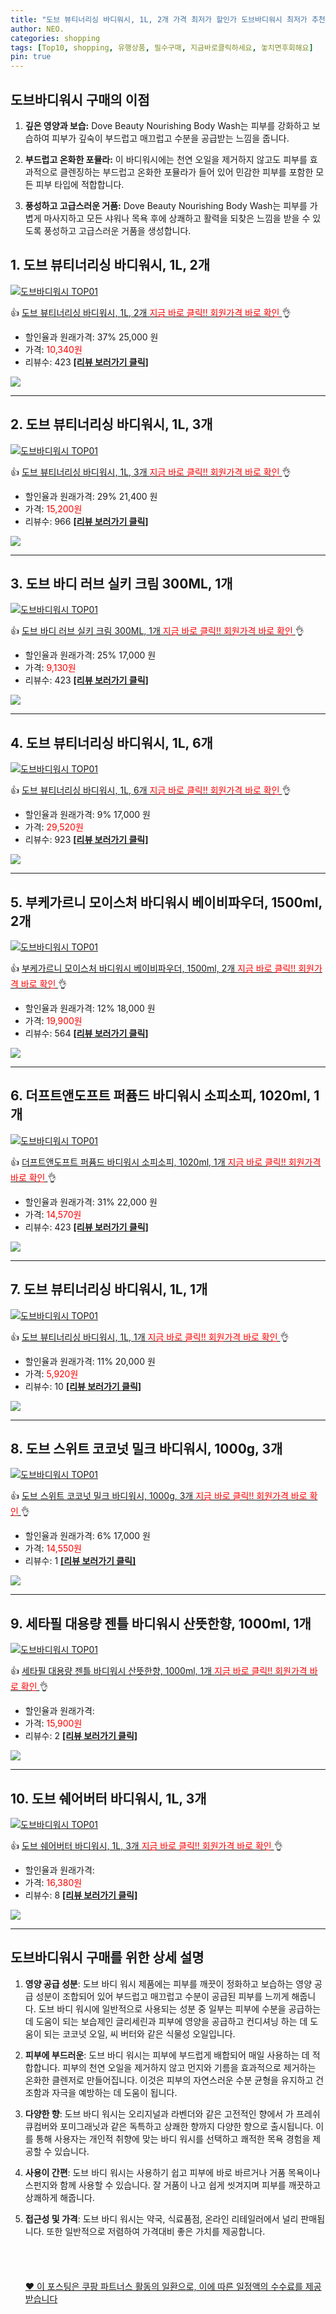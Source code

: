 ```yaml
---
title: "도브 뷰티너리싱 바디워시, 1L, 2개 가격 최저가 할인가 도브바디워시 최저가 추천 제품 비교"
author: NEO.
categories: shopping
tags: [Top10, shopping, 유행상품, 필수구매, 지금바로클릭하세요, 놓치면후회해요]
pin: true
---
```

## 도브바디워시 구매의 이점
1. **깊은 영양과 보습:** Dove Beauty Nourishing Body Wash는 피부를 강화하고 보습하여 피부가 깊숙이 부드럽고 매끄럽고 수분을 공급받는 느낌을 줍니다.

2. **부드럽고 온화한 포뮬라:** 이 바디워시에는 천연 오일을 제거하지 않고도 피부를 효과적으로 클렌징하는 부드럽고 온화한 포뮬라가 들어 있어 민감한 피부를 포함한 모든 피부 타입에 적합합니다.

3. **풍성하고 고급스러운 거품:** Dove Beauty Nourishing Body Wash는 피부를 가볍게 마사지하고 모든 샤워나 목욕 후에 상쾌하고 활력을 되찾은 느낌을 받을 수 있도록 풍성하고 고급스러운 거품을 생성합니다.

   

## 1. 도브 뷰티너리싱 바디워시, 1L, 2개

[![도브바디워시 TOP01](https://thumbnail9.coupangcdn.com/thumbnails/remote/490x490ex/image/retail/images/841315845754141-2bc4a772-f0da-49b9-b5b1-3fa94cbedf28.jpg)](https://link.coupang.com/re/AFFSDP?lptag=AF3617701&subid=GithubCoopas&pageKey=7354584016&traceid=V0-153&itemId=19239043144&vendorItemId=85191202411)


👍 [도브 뷰티너리싱 바디워시, 1L, 2개 <font color=red> 지금 바로 클릭!! 회원가격 바로 확인 </font> ](https://link.coupang.com/re/AFFSDP?lptag=AF3617701&subid=GithubCoopas&pageKey=7354584016&traceid=V0-153&itemId=19239043144&vendorItemId=85191202411) 👌 


- 할인율과 원래가격: 37%  25,000   원
- 가격: <span style='color:red'>10,340원</span>
- 리뷰수: 423  [**[리뷰 보러가기 클릭]**](https://link.coupang.com/re/AFFSDP?lptag=AF3617701&subid=GithubCoopas&pageKey=7354584016&traceid=V0-153&itemId=19239043144&vendorItemId=85191202411)

[![](/discount_price.png)](https://link.coupang.com/re/AFFSDP?lptag=AF3617701&subid=GithubCoopas&pageKey=7354584016&traceid=V0-153&itemId=19239043144&vendorItemId=85191202411)

---


   

## 2. 도브 뷰티너리싱 바디워시, 1L, 3개

[![도브바디워시 TOP01](https://thumbnail6.coupangcdn.com/thumbnails/remote/490x490ex/image/retail/images/2274819078069192-00ef6607-cf39-4cfa-9f48-3600c6c4e2db.jpg)](https://link.coupang.com/re/AFFSDP?lptag=AF3617701&subid=GithubCoopas&pageKey=7354584016&traceid=V0-153&itemId=18966442469&vendorItemId=4318110628)


👍 [도브 뷰티너리싱 바디워시, 1L, 3개 <font color=red> 지금 바로 클릭!! 회원가격 바로 확인 </font> ](https://link.coupang.com/re/AFFSDP?lptag=AF3617701&subid=GithubCoopas&pageKey=7354584016&traceid=V0-153&itemId=18966442469&vendorItemId=4318110628) 👌 


- 할인율과 원래가격: 29%  21,400   원
- 가격: <span style='color:red'>15,200원</span>
- 리뷰수: 966  [**[리뷰 보러가기 클릭]**](https://link.coupang.com/re/AFFSDP?lptag=AF3617701&subid=GithubCoopas&pageKey=7354584016&traceid=V0-153&itemId=18966442469&vendorItemId=4318110628)

[![](/discount_price.png)](https://link.coupang.com/re/AFFSDP?lptag=AF3617701&subid=GithubCoopas&pageKey=7354584016&traceid=V0-153&itemId=18966442469&vendorItemId=4318110628)

---


   

## 3. 도브 바디 러브 실키 크림 300ML, 1개

[![도브바디워시 TOP01](https://thumbnail9.coupangcdn.com/thumbnails/remote/490x490ex/image/retail/images/3906794356429562-015d2e50-d1ab-4975-998b-f56a7a60b97e.jpg)](https://link.coupang.com/re/AFFSDP?lptag=AF3617701&subid=GithubCoopas&pageKey=6973878034&traceid=V0-153&itemId=19350939950&vendorItemId=87351068732)


👍 [도브 바디 러브 실키 크림 300ML, 1개 <font color=red> 지금 바로 클릭!! 회원가격 바로 확인 </font> ](https://link.coupang.com/re/AFFSDP?lptag=AF3617701&subid=GithubCoopas&pageKey=6973878034&traceid=V0-153&itemId=19350939950&vendorItemId=87351068732) 👌 


- 할인율과 원래가격: 25%  17,000   원
- 가격: <span style='color:red'>9,130원</span>
- 리뷰수: 423  [**[리뷰 보러가기 클릭]**](https://link.coupang.com/re/AFFSDP?lptag=AF3617701&subid=GithubCoopas&pageKey=6973878034&traceid=V0-153&itemId=19350939950&vendorItemId=87351068732)

[![](/discount_price.png)](https://link.coupang.com/re/AFFSDP?lptag=AF3617701&subid=GithubCoopas&pageKey=6973878034&traceid=V0-153&itemId=19350939950&vendorItemId=87351068732)

---


   

## 4. 도브 뷰티너리싱 바디워시, 1L, 6개

[![도브바디워시 TOP01](https://thumbnail8.coupangcdn.com/thumbnails/remote/490x490ex/image/retail/images/841316263664167-58c6566e-9a4c-42d1-a4df-b822f15198ae.jpg)](https://link.coupang.com/re/AFFSDP?lptag=AF3617701&subid=GithubCoopas&pageKey=7354584016&traceid=V0-153&itemId=19239043994&vendorItemId=4326806042)


👍 [도브 뷰티너리싱 바디워시, 1L, 6개 <font color=red> 지금 바로 클릭!! 회원가격 바로 확인 </font> ](https://link.coupang.com/re/AFFSDP?lptag=AF3617701&subid=GithubCoopas&pageKey=7354584016&traceid=V0-153&itemId=19239043994&vendorItemId=4326806042) 👌 


- 할인율과 원래가격: 9%  17,000   원
- 가격: <span style='color:red'>29,520원</span>
- 리뷰수: 923  [**[리뷰 보러가기 클릭]**](https://link.coupang.com/re/AFFSDP?lptag=AF3617701&subid=GithubCoopas&pageKey=7354584016&traceid=V0-153&itemId=19239043994&vendorItemId=4326806042)

[![](/discount_price.png)](https://link.coupang.com/re/AFFSDP?lptag=AF3617701&subid=GithubCoopas&pageKey=7354584016&traceid=V0-153&itemId=19239043994&vendorItemId=4326806042)

---


   

## 5. 부케가르니 모이스처 바디워시 베이비파우더, 1500ml, 2개

[![도브바디워시 TOP01](https://thumbnail9.coupangcdn.com/thumbnails/remote/490x490ex/image/retail/images/11149339951592-34cc0e50-7b10-4b4c-a8d5-557698027da0.jpg)](https://link.coupang.com/re/AFFSDP?lptag=AF3617701&subid=GithubCoopas&pageKey=6529635063&traceid=V0-153&itemId=14497329517&vendorItemId=81740396660)


👍 [부케가르니 모이스처 바디워시 베이비파우더, 1500ml, 2개 <font color=red> 지금 바로 클릭!! 회원가격 바로 확인 </font> ](https://link.coupang.com/re/AFFSDP?lptag=AF3617701&subid=GithubCoopas&pageKey=6529635063&traceid=V0-153&itemId=14497329517&vendorItemId=81740396660) 👌 


- 할인율과 원래가격: 12%  18,000   원
- 가격: <span style='color:red'>19,900원</span>
- 리뷰수: 564  [**[리뷰 보러가기 클릭]**](https://link.coupang.com/re/AFFSDP?lptag=AF3617701&subid=GithubCoopas&pageKey=6529635063&traceid=V0-153&itemId=14497329517&vendorItemId=81740396660)

[![](/discount_price.png)](https://link.coupang.com/re/AFFSDP?lptag=AF3617701&subid=GithubCoopas&pageKey=6529635063&traceid=V0-153&itemId=14497329517&vendorItemId=81740396660)

---


   

## 6. 더프트앤도프트 퍼퓸드 바디워시 소피소피, 1020ml, 1개

[![도브바디워시 TOP01](https://thumbnail9.coupangcdn.com/thumbnails/remote/490x490ex/image/retail/images/1768531780553650-0c81dd35-f68e-4b7f-b591-0309f0ea4468.jpg)](https://link.coupang.com/re/AFFSDP?lptag=AF3617701&subid=GithubCoopas&pageKey=6748559654&traceid=V0-153&itemId=17236428555&vendorItemId=75839274295)


👍 [더프트앤도프트 퍼퓸드 바디워시 소피소피, 1020ml, 1개 <font color=red> 지금 바로 클릭!! 회원가격 바로 확인 </font> ](https://link.coupang.com/re/AFFSDP?lptag=AF3617701&subid=GithubCoopas&pageKey=6748559654&traceid=V0-153&itemId=17236428555&vendorItemId=75839274295) 👌 


- 할인율과 원래가격: 31%  22,000   원
- 가격: <span style='color:red'>14,570원</span>
- 리뷰수: 423  [**[리뷰 보러가기 클릭]**](https://link.coupang.com/re/AFFSDP?lptag=AF3617701&subid=GithubCoopas&pageKey=6748559654&traceid=V0-153&itemId=17236428555&vendorItemId=75839274295)

[![](/discount_price.png)](https://link.coupang.com/re/AFFSDP?lptag=AF3617701&subid=GithubCoopas&pageKey=6748559654&traceid=V0-153&itemId=17236428555&vendorItemId=75839274295)

---


   

## 7. 도브 뷰티너리싱 바디워시, 1L, 1개

[![도브바디워시 TOP01](https://thumbnail8.coupangcdn.com/thumbnails/remote/490x490ex/image/retail/images/841316435139166-26d8a62e-000b-429a-8628-dce4f4e77003.png)](https://link.coupang.com/re/AFFSDP?lptag=AF3617701&subid=GithubCoopas&pageKey=7354584016&traceid=V0-153&itemId=19910732950&vendorItemId=3120138809)


👍 [도브 뷰티너리싱 바디워시, 1L, 1개 <font color=red> 지금 바로 클릭!! 회원가격 바로 확인 </font> ](https://link.coupang.com/re/AFFSDP?lptag=AF3617701&subid=GithubCoopas&pageKey=7354584016&traceid=V0-153&itemId=19910732950&vendorItemId=3120138809) 👌 


- 할인율과 원래가격: 11%  20,000   원
- 가격: <span style='color:red'>5,920원</span>
- 리뷰수: 10  [**[리뷰 보러가기 클릭]**](https://link.coupang.com/re/AFFSDP?lptag=AF3617701&subid=GithubCoopas&pageKey=7354584016&traceid=V0-153&itemId=19910732950&vendorItemId=3120138809)

[![](/discount_price.png)](https://link.coupang.com/re/AFFSDP?lptag=AF3617701&subid=GithubCoopas&pageKey=7354584016&traceid=V0-153&itemId=19910732950&vendorItemId=3120138809)

---


   

## 8. 도브 스위트 코코넛 밀크 바디워시, 1000g, 3개

[![도브바디워시 TOP01](https://thumbnail8.coupangcdn.com/thumbnails/remote/490x490ex/image/retail/images/2280804421940304-0e7ac333-6930-481b-b195-e8057164ddde.jpg)](https://link.coupang.com/re/AFFSDP?lptag=AF3617701&subid=GithubCoopas&pageKey=7418734560&traceid=V0-153&itemId=19239285117&vendorItemId=4340546473)


👍 [도브 스위트 코코넛 밀크 바디워시, 1000g, 3개 <font color=red> 지금 바로 클릭!! 회원가격 바로 확인 </font> ](https://link.coupang.com/re/AFFSDP?lptag=AF3617701&subid=GithubCoopas&pageKey=7418734560&traceid=V0-153&itemId=19239285117&vendorItemId=4340546473) 👌 


- 할인율과 원래가격: 6%  17,000   원
- 가격: <span style='color:red'>14,550원</span>
- 리뷰수: 1  [**[리뷰 보러가기 클릭]**](https://link.coupang.com/re/AFFSDP?lptag=AF3617701&subid=GithubCoopas&pageKey=7418734560&traceid=V0-153&itemId=19239285117&vendorItemId=4340546473)

[![](/discount_price.png)](https://link.coupang.com/re/AFFSDP?lptag=AF3617701&subid=GithubCoopas&pageKey=7418734560&traceid=V0-153&itemId=19239285117&vendorItemId=4340546473)

---


   

## 9. 세타필 대용량 젠틀 바디워시 산뜻한향, 1000ml, 1개

[![도브바디워시 TOP01](https://thumbnail10.coupangcdn.com/thumbnails/remote/490x490ex/image/retail/images/5405449953749918-697e7b6c-34d0-40e4-b349-bf644eaae85f.png)](https://link.coupang.com/re/AFFSDP?lptag=AF3617701&subid=GithubCoopas&pageKey=6997210279&traceid=V0-153&itemId=17146178283&vendorItemId=5628306897)


👍 [세타필 대용량 젠틀 바디워시 산뜻한향, 1000ml, 1개 <font color=red> 지금 바로 클릭!! 회원가격 바로 확인 </font> ](https://link.coupang.com/re/AFFSDP?lptag=AF3617701&subid=GithubCoopas&pageKey=6997210279&traceid=V0-153&itemId=17146178283&vendorItemId=5628306897) 👌 


- 할인율과 원래가격: 
- 가격: <span style='color:red'>15,900원</span>
- 리뷰수: 2  [**[리뷰 보러가기 클릭]**](https://link.coupang.com/re/AFFSDP?lptag=AF3617701&subid=GithubCoopas&pageKey=6997210279&traceid=V0-153&itemId=17146178283&vendorItemId=5628306897)

[![](/discount_price.png)](https://link.coupang.com/re/AFFSDP?lptag=AF3617701&subid=GithubCoopas&pageKey=6997210279&traceid=V0-153&itemId=17146178283&vendorItemId=5628306897)

---


   

## 10. 도브 쉐어버터 바디워시, 1L, 3개

[![도브바디워시 TOP01](https://thumbnail6.coupangcdn.com/thumbnails/remote/490x490ex/image/retail/images/3586444386174713-12fb752c-56ad-41b2-978c-7ce5043df7cf.jpg)](https://link.coupang.com/re/AFFSDP?lptag=AF3617701&subid=GithubCoopas&pageKey=18219348&traceid=V0-153&itemId=572422619&vendorItemId=80745224302)


👍 [도브 쉐어버터 바디워시, 1L, 3개 <font color=red> 지금 바로 클릭!! 회원가격 바로 확인 </font> ](https://link.coupang.com/re/AFFSDP?lptag=AF3617701&subid=GithubCoopas&pageKey=18219348&traceid=V0-153&itemId=572422619&vendorItemId=80745224302) 👌 


- 할인율과 원래가격: 
- 가격: <span style='color:red'>16,380원</span>
- 리뷰수: 8  [**[리뷰 보러가기 클릭]**](https://link.coupang.com/re/AFFSDP?lptag=AF3617701&subid=GithubCoopas&pageKey=18219348&traceid=V0-153&itemId=572422619&vendorItemId=80745224302)

[![](/discount_price.png)](https://link.coupang.com/re/AFFSDP?lptag=AF3617701&subid=GithubCoopas&pageKey=18219348&traceid=V0-153&itemId=572422619&vendorItemId=80745224302)

---
## 도브바디워시 구매를 위한 상세 설명
1. **영양 공급 성분**: 도브 바디 워시 제품에는 피부를 깨끗이 정화하고 보습하는 영양 공급 성분이 조합되어 있어 부드럽고 매끄럽고 수분이 공급된 피부를 느끼게 해줍니다. 도브 바디 워시에 일반적으로 사용되는 성분 중 일부는 피부에 수분을 공급하는 데 도움이 되는 보습제인 글리세린과 피부에 영양을 공급하고 컨디셔닝 하는 데 도움이 되는 코코넛 오일, 씨 버터와 같은 식물성 오일입니다.


2. **피부에 부드러운**: 도브 바디 워시는 피부에 부드럽게 배합되어 매일 사용하는 데 적합합니다. 피부의 천연 오일을 제거하지 않고 먼지와 기름을 효과적으로 제거하는 온화한 클렌저로 만들어집니다. 이것은 피부의 자연스러운 수분 균형을 유지하고 건조함과 자극을 예방하는 데 도움이 됩니다.


3. **다양한 향**: 도브 바디 워시는 오리지널과 라벤더와 같은 고전적인 향에서 가 프레쉬 큐컴버와 포미그래닛과 같은 독특하고 상쾌한 향까지 다양한 향으로 출시됩니다. 이를 통해 사용자는 개인적 취향에 맞는 바디 워시를 선택하고 쾌적한 목욕 경험을 제공할 수 있습니다.


4. **사용이 간편**: 도브 바디 워시는 사용하기 쉽고 피부에 바로 바르거나 거품 목욕이나 스펀지와 함께 사용할 수 있습니다. 잘 거품이 나고 쉽게 씻겨지며 피부를 깨끗하고 상쾌하게 해줍니다.


5. **접근성 및 가격**: 도브 바디 워시는 약국, 식료품점, 온라인 리테일러에서 널리 판매됩니다. 또한 일반적으로 저렴하여 가격대비 좋은 가치를 제공합니다.<br><br><br><br><br> [ ❤  이 포스팅은 쿠팡 파트너스 활동의 일환으로, 이에 따른 일정액의 수수료를 제공받습니다](https://link.coupang.com/a/bcEFyh)